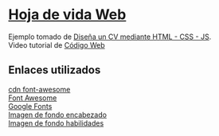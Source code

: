 # [Hoja de vida Web](https://ivanfbj.github.io)

Ejemplo tomado de [Diseña un CV mediante HTML - CSS - JS](https://www.youtube.com/watch?v=cg8QbJhp5j4).  
Video tutorial de [Código Web](https://www.youtube.com/@codigoweb)

## Enlaces utilizados
[cdn font-awesome](https://cdnjs.com/libraries/font-awesome)  
[Font Awesome](https://fontawesome.com)  
[Google Fonts](https://fonts.google.com)  
[Imagen de fondo encabezado](https://www.pexels.com/es-es/foto/foto-de-una-computadora-portatil-encendida-943096/)  
[Imagen de fondo habilidades](https://pixabay.com/es/photos/teclado-hardware-computadora-70506/)  